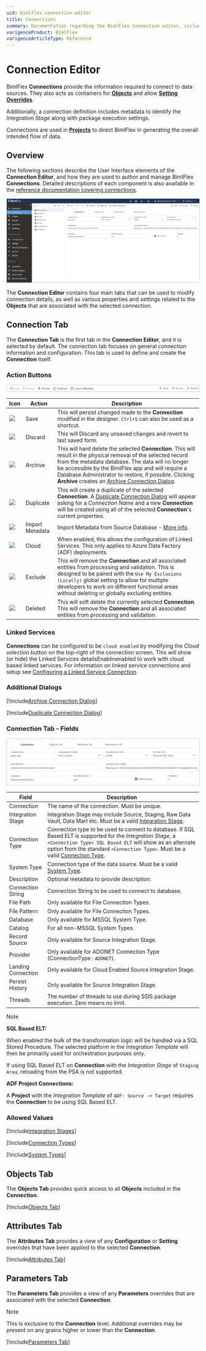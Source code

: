 ```yaml
---
uid: bimlflex-connection-editor
title: Connections
summary: Documentation regarding the BimlFlex Connection editor, including editor fields, action buttons, field descriptions, setting options, and overrides.
varigenceProduct: BimlFlex
varigenceArticleType: Reference
---
```

# Connection Editor

BimlFlex **Connections** provide the information required to connect to data sources. They also acts as containers for [**Objects**](xref:bimlflex-object-editor) and allow [**Setting Overrides**](xref:bimlflex-settings#setting-overrides).

Additionally, a connection definition includes metadata to identify the *Integration Stage* along with package execution settings.

Connections are used in [**Projects**](xref:bimlflex-project-editor) to direct BimlFlex in generating the overall intended flow of data.

## Overview

The following sections describe the User Interface elements of the **Connection Editor**, and how they are used to author and manage BimlFlex **Connections**. Detailed descriptions of each component is also available in the [reference documentation covering connections](xref:bimlflex-app-reference-documentation-Connections).

<img
    src="images/bimlflex-app-editor-connections.png"
    class="border-image"
    style="border: 1px solid #CCC;"
    title="Connections Editor"
/>

The **Connection Editor** contains four main tabs that can be used to modify connection details, as well as various properties and settings related to the **Objects** that are associated with the selected connection.

## Connection Tab

The **Connection Tab** is the first tab in the **Connection Editor**, and it is selected by default. The connection tab focuses on general connection information and configuration. This tab is used to define and create the **Connection** itself.

### Action Buttons

<img
    src="images/bimlflex-app-editor-connections-actions.png"
    class="border-image"
    style="border: 1px solid #CCC;"
    title="Connections Editor Actions"
/>

| Icon | Action | Description |
|--- |--- |--- |
| <div class="icon-col m-5"><img src="images/svg-icons/save.svg"/></div> | Save | This will persist changed made to the **Connection** modified in the designer. `Ctrl+S` can also be used as a shortcut.|
| <div class="icon-col m-5"><img src="images/svg-icons/discard.svg" /></div> | Discard | This will Discard any unsaved changes and revert to last saved form.|
|<div class="icon-col m-5"><img src="images/svg-icons/archive-delete.svg" /></div> | Archive | This will hard delete the selected **Connection**.  This will result in the physical removal of the selected record from the metadata database.  The data will no longer be accessible by the BimlFlex app and will require a Database Administrator to restore, if possible. Clicking **Archive** creates an [Archive Connection Dialog](#archive-connection-dialog). |
| <div class="icon-col m-5"><img src="images/svg-icons/duplicate-objects.svg" /></div> | Duplicate | This will create a duplicate of the selected **Connection**.  A [Duplicate Connection Dialog](#duplicate-connection-dialog) will appear asking for a *Connection Name* and a new **Connection** will be created using all of the selected **Connection**'s current properties. |
| <div class="icon-col m-5"><img src="images/svg-icons/import-metadata.svg"/></div> | Import Metadata | Import Metadata from Source Database - [More info](../concepts/importing-metadata.md). |
| <img src="images/bimlflex-app-action-switch.png" /> | Cloud | When enabled, this allows the configuration of Linked Services. This only applies to Azure Data Factory (ADF) deployments.|
| <img src="images/bimlflex-app-action-switch.png" /> | Exclude | This will remove the **Connection** and all associated entities from processing and validation.  This is designed to be paired with the `Use My Exclusions (Locally)` global setting to allow for multiple developers to work on different functional areas without deleting or globally excluding entities. |
| <img src="images/bimlflex-app-action-switch.png" /> | Deleted | This will soft delete the currently selected **Connection**.  This will remove the **Connection** and all associated entities from processing and validation. |

### Linked Services

**Connections** can be configured to be `cloud enabled` by modifying the *Cloud selection* button on the top-right of the connection screen. This will show (or hide) the Linked Services detailsEnablinenabled to work with cloud based linked services. For information on linked service connections and setup see [Configuring a Linked Service Connection](xref:create-linked-service-connection).

### Additional Dialogs

[!include[Archive Connection Dialog](_dialog-archive-connection-single.md)]

[!include[Duplicate Connection Dialog](_dialog-duplicate-connection.md)]

### Connection Tab - Fields

<img
    src="images/bimlflex-app-editor-connections-fields.png"
    class="border-image"
    style="border: 1px solid #CCC;"
    title="Objects Editor Fields"
/>

| Field | Description |
|-|-|
| Connection | The name of the connection. Must be unique. |
| Integration Stage | Integration Stage may include Source, Staging, Raw Data Vault, Data Mart etc.  Must be a valid [Integration Stage](#integration-stages). |
| Connection Type | Connection type to be used to connect to database.  If SQL Based ELT is supported for the *Integration Stage*, a `<Connection Type> SQL Based ELT` will show as an alternate option from the standard `<Connection Type>`.  Must be a valid [Connection Type](#connection-types). |
| System Type | Connection type of the data source.  Must be a valid [System Type](#system-types). |
| Description | Optional metadata to provide description. |
| Connection String | Connection String to be used to connect to database. |
| File Path | Only available for File Connection Types. |
| File Pattern | Only available for File Connection Types. |
| Database | Only available for MSSQL System Type. |
| Catalog | For all non-MSSQL System Types. |
| Record Source | Only available for Source Integration Stage. |
| Provider | Only available for ADONET Connection Type (ConnectionType : `ADONET`). |
| Landing Connection | Only available for Cloud Enabled Source Integration Stage. |
| Persist History | Only available for Source Integration Stage. |
| Threads | The number of threads to use during SSIS package execution.  Zero means no limit. |

> [!NOTE]
> **SQL Based ELT:**  
> 
> When enabled the bulk of the transformation logic will be handled via a SQL Stored Procedure.  The selected platform in the *Integration Template* will then be primarily used for orchestration purposes only.
>  
> If using SQL Based ELT on **Connection** with the *Integration Stage* of `Staging Area`, reloading from the PSA is not supported.
>  
> **ADF Project Connections:**  
> 
> A **Project** with the *Integration Template* of `ADF: Source -> Target` requires the **Connection** to be using SQL Based ELT.

### Allowed Values

[!include[Integration Stages](_enum-integration-stage.md)]

[!include[Connection Types](_enum-connection-type.md)]

[!include[System Types](_enum-system-type.md)]

## Objects Tab

The **Objects Tab** provides quick access to all **Objects** included in the **Connection**.

[!include[Objects Tab](_tab-objects.md)]

## Attributes Tab

The **Attributes Tab** provides a view of any **Configuration** or **Setting** overrides that have been applied to the selected **Connection**.  

[!include[Attributes Tab](_tab-attributes.md)]

## Parameters Tab

The **Parameters Tab** provides a view of any **Parameters** overrides that are associated with the selected **Connection**.  

>[!NOTE]
> This is exclusive to the **Connection** level.  Additional overrides may be present on any grains higher or lower than the **Connection**.

[!include[Parameters Tab](_tab-parameters.md)]
